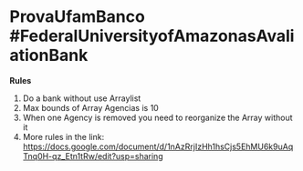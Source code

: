 # ProvaUfamBanco #FederalUniversityofAmazonasAvaliationBank

**Rules**
  1. Do a bank without use Arraylist
  2. Max bounds of Array Agencias is 10
  3. When one Agency is removed you need to reorganize the Array without it
  4. More rules in the link: <https://docs.google.com/document/d/1nAzRrjIzHh1hsCjs5EhMU6k9uAqTnq0H-qz_Etn1tRw/edit?usp=sharing>
